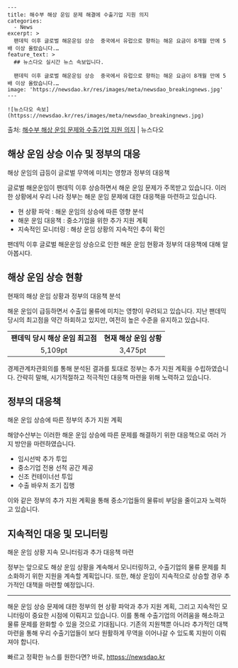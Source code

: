     ---
    title: 해수부 해상 운임 문제 해결에 수출기업 지원 의지
    categories:
      - News
    excerpt: >
      팬데믹 이후 글로벌 해운운임 상승  중국에서 유럽으로 향하는 해운 요금이 8개월 만에 5배 이상 올랐습니다.…
    feature_text: >
      ## 뉴스다오 실시간 뉴스 속보입니다.
    
      팬데믹 이후 글로벌 해운운임 상승  중국에서 유럽으로 향하는 해운 요금이 8개월 만에 5배 이상 올랐습니다.…
    image: 'https://newsdao.kr/res/images/meta/newsdao_breakingnews.jpg'
    ---
    
    ![뉴스다오 속보](httpss://newsdao.kr/res/images/meta/newsdao_breakingnews.jpg)

<p>출처: <a href="httpss://newsdao.kr/4458" rel="dofollow">해수부 해상 운임 문제와 수출기업 지원 의지</a> | 뉴스다오</p>

<h2 data-ke-size="size26">해상 운임 상승 이슈 및 정부의 대응</h2>
해상 운임의 급등이 글로벌 무역에 미치는 영향과 정부의 대응책

글로벌 해운운임이 팬데믹 이후 상승하면서 해운 운임 문제가 주목받고 있습니다. 이러한 상황에서 우리 나라 정부는 해운 운임 문제에 대한 대응책을 마련하고 있습니다. 

<ul>
  <li>현 상황 파악 : 해운 운임의 상승에 따른 영향 분석</li>
  <li>해운 운임 대응책 : 중소기업을 위한 추가 지원 계획</li>
  <li>지속적인 모니터링 : 해상 운임 상황의 지속적인 추이 확인</li>
</ul>

<p data-ke-size="size16">팬데믹 이후 글로벌 해운운임 상승으로 인한 해운 운임 현황과 정부의 대응책에 대해 알아봅시다.</p>

<h2 data-ke-size="size26">해상 운임 상승 현황</h2>
현재의 해상 운임 상황과 정부의 대응책 분석

해운 운임이 급등하면서 수출입 물류에 미치는 영향이 우려되고 있습니다. 지난 팬데믹 당시의 최고점을 약간 하회하고 있지만, 여전히 높은 수준을 유지하고 있습니다. 

<table>
  <tr>
    <td style="text-align: center; height: 17px;"><b>팬데믹 당시 해상 운임 최고점</b></td>
    <td style="text-align: center; height: 17px;"><b>현재 해상 운임 상황</b></td>
  </tr>
  <tr>
    <td style="text-align: center; height: 17px;">5,109pt</td>
    <td style="text-align: center; height: 17px;">3,475pt</td>
  </tr>
</table>

경제관계차관회의를 통해 분석된 결과를 토대로 정부는 추가 지원 계획을 수립하였습니다. 간략히 말해, 시기적절하고 적극적인 대응책 마련을 위해 노력하고 있습니다.

<h2 data-ke-size="size26">정부의 대응책</h2>
해운 운임 상승에 따른 정부의 추가 지원 계획

해양수산부는 이러한 해운 운임 상승에 따른 문제를 해결하기 위한 대응책으로 여러 가지 방안을 마련하였습니다. 

<ul>
  <li>임시선박 추가 투입</li>
  <li>중소기업 전용 선적 공간 제공</li>
  <li>신조 컨테이너선 투입</li>
  <li>수출 바우처 조기 집행</li>
</ul>

이와 같은 정부의 추가 지원 계획을 통해 중소기업들의 물류비 부담을 줄이고자 노력하고 있습니다.

<h2 data-ke-size="size26">지속적인 대응 및 모니터링</h2>
해운 운임 상황 지속 모니터링과 추가 대응책 마련

정부는 앞으로도 해상 운임 상황을 계속해서 모니터링하고, 수출기업의 물류 문제를 최소화하기 위한 지원을 계속할 계획입니다. 또한, 해상 운임이 지속적으로 상승할 경우 추가적인 대책을 마련할 예정입니다.

<hr>

해운 운임 상승 문제에 대한 정부의 현 상황 파악과 추가 지원 계획, 그리고 지속적인 모니터링이 중요한 시점에 이뤄지고 있습니다. 이를 통해 수출기업의 어려움을 해소하고 물류 문제를 완화할 수 있을 것으로 기대됩니다. 기존의 지원책뿐 아니라 추가적인 대책 마련을 통해 우리 수출기업들이 보다 원활하게 무역을 이어나갈 수 있도록 지원이 이뤄져야 합니다. 

빠르고 정확한 뉴스를 원한다면? 바로, <a href="httpss://newsdao.kr" rel="dofollow">httpss://newsdao.kr</a>


    
